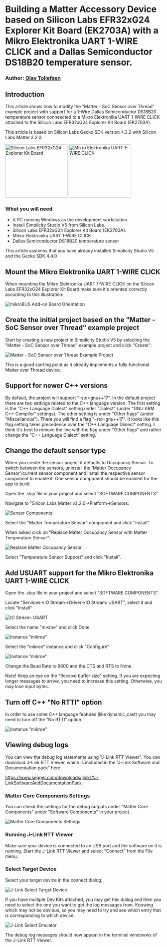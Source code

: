 # Building a Matter Accessory Device based on Silicon Labs EFR32xG24 Explorer Kit Board (EK2703A) with a Mikro Elektronika UART 1-WIRE CLICK and a Dallas Semiconductor DS18B20 temperature sensor.
### Author: [Olav Tollefsen](https://www.linkedin.com/in/olavtollefsen/)

## Introduction

This article shows how to modify the "Matter - SoC Sensor over Thread" example project with support for a 1-Wire Dallas Semiconductor DS18B20 temperature sensor conneected to a Mikro Elektronika UART 1-WIRE CLICK attached to the Silicon Labs EFR32xG24 Explorer Kit Board (EK2703A).

This article is based on Silicon Labs Gecko SDK version 4.3.2 with Silicon Labs Matter 2.2.0.

<img src="./images/xg24-ek2703a.png" alt="Silicon Labs EFR32xG24 Explorer Kit Board" width="200" height="170"/>

<img src="./images/uart-1-wire-click-thickbox_default-2.jpg" alt="Mikro Elektronika UART 1-WIRE CLICK" width="200" height="170"/>

### What you will need

- A PC running Windows as the development workstation.
- Install Simplicity Studio V5 from Silicon Labs.
- Silicon Labs EFR32xG24 Explorer Kit Board (EK2703A).
- Mikro Elektronika UART 1-WIRE CLICK
- Dallas Semiconductor DS18B20 temperature sensor

This article assumes that you have already installed Simplicity Studio V5 and the Gecko SDK 4.4.0

## Mount the Mikro Elektronika UART 1-WIRE CLICK

When mounting the Mikro Elektronika UART 1-WIRE CLICK on the Silicon Labs EFR32xG24 Explorer Kit Board make sure it's oriented correctly according to this illustration:

![mikroBUS Add-on Board Orientation](./images/mikrobus-board-orientation.png)

## Create the initial project based on the "Matter - SoC Sensor over Thread" example project

Start by creating a new project in Simplicity Studio V5 by selecting the "Matter - SoC Sensor over Thread" example project and click "Create":

![Matter - SoC Sensor over Thread Example Project](./images/matter-sensor-thread-example-project.png)

This is a good starting point as it already implements a fully functional Matter over Thread device.

## Support for newer C++ versions

By default, the project will support "-std=gnu++17". In the default project there are two settings related to the C++ language version. The first setting is the "C++ Language Dialect" setting under "Dialect" (under "GNU ARM C++ Compiler" settings). The other setting is under "Other flags" (under "Miscellanous"). There you will find a flag "-std=gnu++17". It looks like this flag setting takes precedence over the  "C++ Language Dialect" setting. I think it's best to remove the line with the flag under "Other flags" and rather change the "C++ Language Dialect" setting.

## Change the default sensor type

When you create the sensor project it defaults to Occupancy Sensor. To switch between
the sensors, uninstall the 'Matter Occupancy Sensor'/current sensor component and install the
respective sensor component to enable it. One sensor component should be enabled for the app to build.

Open the .slcp file in your project and select "SOFTWARE COMPONENTS".

Navigate to "Silicon Labs Matter v2.2.0->Platform->Sensors:

![Sensor Components](./images/platform-sensor-components.png)

Select the "Matter Temperature Sensor" component and click "Install".

When asked click on "Replace Matter Occupancy Sensor with Matter Temperature Sensor":

![Replace Matter Occupancy Sensor](./images/replace-occupancy-sensor-component.png)

Select "Temperature Sensor Support" and click "Install".

## Add USUART support for the Mikro Elektronika UART 1-WIRE CLICK

Open the .slcp file in your project and select "SOFTWARE COMPONENTS".

Locate "Services->IO Stream->Driver->IO Stream: USART", select it and click "Install"

![IO Stream: USART](./images/io_stream_usart_install.png)

Select the name "mikroe" and click Done.

![Instance "mikroe"](./images/create-uart-instance.png)

Select the "mikroe" instance and click "Configure"

![Instance "mikroe"](./images/mikroe-instance-configure.png)

Change the Baud Rate to 9600 and the CTS and RTS to None.

Note! Keep an eye on the "Receive buffer size" setting. If you are expecting longer messages to arrive, you need to increase this setting. Otherwise, you may lose input bytes. 

## Turn off C++ "No RTTI" option

In order to use some C++ language features (like dynamic_cast) you may need to turn off the "No RTTI" option.

![Instance "mikroe"](./images/no-rtti.png)

## Viewing debug logs

You can view the debug log statements using "J-Link RTT Viewer". You can download J-Link RTT Viewer, which is included in the "J-Link Software and Documentation pack" here:

https://www.segger.com/downloads/jlink/#J-LinkSoftwareAndDocumentationPack

### Matter Core Components Settings

You can check the settings for the debug outputs under "Matter Core Components" under "Software Components" in your project.

![Matter Core Components Settings](./images/matter-core-components-settings.png)

### Running J-Link RTT Viewer

Make sure your device is  connected to an USB port and the software on it is running. Start the J-Link RTT Viewer and select "Connect" from the File menu.

### Select Target Device

Select your target device in the connect dialog:

![J-Link Select Target Device](./images/j-link-select-target-device.png)

If you have multiple Dev Kits attached, you may get this dialog and then you need to select the one you want to get the log messages from. Knowing which may not be obvious, so you may need to try and see which entry that is corresponding to which device. 

![J-Link Select Emulator](./images/j-link-select-emulator.png)

The debug log messages should now appear in the terminal windowws of the J-Link RTT Viewer.
